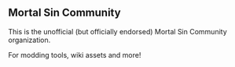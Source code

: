 ## Mortal Sin Community
This is the unofficial (but officially endorsed) Mortal Sin Community organization.

For modding tools, wiki assets and more!
